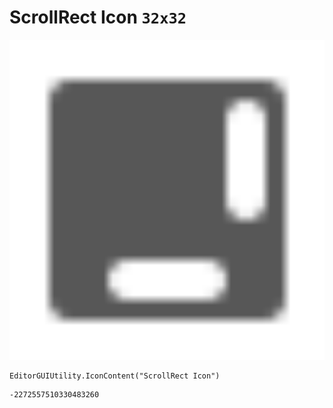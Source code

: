 # ScrollRect Icon `32x32`
<img src="/img/ScrollRect%20Icon.png" width=512 height=512>

``` CSharp
EditorGUIUtility.IconContent("ScrollRect Icon")
```
```
-2272557510330483260
```
